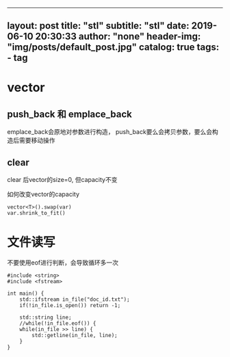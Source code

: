 
---
layout:     post
title:      "stl"
subtitle:   "stl"
date:       2019-06-10 20:30:33
author:     "none"
header-img: "img/posts/default_post.jpg"
catalog: true
tags:
    - tag
---

# vector

## push_back 和 emplace_back
emplace_back会原地对参数进行构造，
push_back要么会拷贝参数，要么会构造后需要移动操作

## clear 
clear 后vector的size=0, 但capacity不变

如何改变vector的capacity
```
vector<T>().swap(var)
var.shrink_to_fit()
```

# 文件读写
不要使用eof进行判断，会导致循环多一次
```
#include <string>
#include <fstream>

int main() {
    std::ifstream in_file("doc_id.txt");
    if(!in_file.is_open()) return -1;

    std::string line;
    //while(!in_file.eof()) {
    while(in_file >> line) {
        std::getline(in_file, line);
    }
}
```
